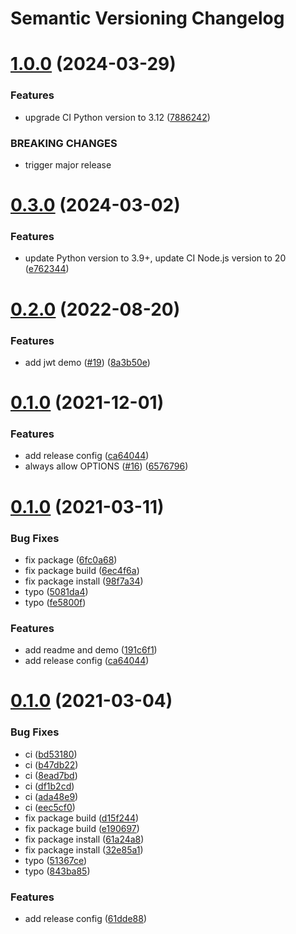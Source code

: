 # Semantic Versioning Changelog

# [1.0.0](https://github.com/pycasbin/fastapi-authz/compare/v0.3.0...v1.0.0) (2024-03-29)


### Features

* upgrade CI Python version to 3.12 ([7886242](https://github.com/pycasbin/fastapi-authz/commit/7886242a1e552439c88b66575e97793100be2ae1))


### BREAKING CHANGES

* trigger major release

# [0.3.0](https://github.com/pycasbin/fastapi-authz/compare/v0.2.0...v0.3.0) (2024-03-02)


### Features

* update Python version to 3.9+, update CI Node.js version to 20 ([e762344](https://github.com/pycasbin/fastapi-authz/commit/e7623440e02977dde02673d0ce9158dddb14bd67))

# [0.2.0](https://github.com/pycasbin/fastapi-authz/compare/v0.1.0...v0.2.0) (2022-08-20)


### Features

* add jwt demo ([#19](https://github.com/pycasbin/fastapi-authz/issues/19)) ([8a3b50e](https://github.com/pycasbin/fastapi-authz/commit/8a3b50e58e53885140b3b4cffc50f17cb3406aa3))

# [0.1.0](https://github.com/pycasbin/fastapi-authz/compare/v0.0.5...v0.1.0) (2021-12-01)

### Features

* add release
  config ([ca64044](https://github.com/pycasbin/fastapi-authz/commit/ca64044342088f36fb9822376487260a2ac2c6a1))
* always allow
  OPTIONS ([#16](https://github.com/pycasbin/fastapi-authz/issues/16)) ([6576796](https://github.com/pycasbin/fastapi-authz/commit/65767963ce26d8a63115ecbc87e76f812abd430f))

# [0.1.0](https://github.com/pycasbin/fastapi-authz/compare/v0.0.1...v0.1.0) (2021-03-11)

### Bug Fixes

* fix package ([6fc0a68](https://github.com/pycasbin/fastapi-authz/commit/6fc0a68e9a6620c0e67f355d82894b09aa5da1ef))
* fix package
  build ([6ec4f6a](https://github.com/pycasbin/fastapi-authz/commit/6ec4f6a58e205bf70913b21cf7102282f4435939))
* fix package
  install ([98f7a34](https://github.com/pycasbin/fastapi-authz/commit/98f7a34c2ee70b39a25f11d64746078253fb03ba))
* typo ([5081da4](https://github.com/pycasbin/fastapi-authz/commit/5081da46b99d1b8d1746f683d675bde17566d659))
* typo ([fe5800f](https://github.com/pycasbin/fastapi-authz/commit/fe5800f0f5af1b13a45721b24cfbdc48beabc8a2))

### Features

* add readme and
  demo ([191c6f1](https://github.com/pycasbin/fastapi-authz/commit/191c6f1caa812f288e8e8ecebad74762ca3b1866))
* add release
  config ([ca64044](https://github.com/pycasbin/fastapi-authz/commit/ca64044342088f36fb9822376487260a2ac2c6a1))

# [0.1.0](https://github.com/pycasbin/fastapi-authz/compare/v0.0.3...v0.1.0) (2021-03-04)

### Bug Fixes

* ci ([bd53180](https://github.com/pycasbin/fastapi-authz/commit/bd53180565fb55907b60666fb438add7cb18e4fb))
* ci ([b47db22](https://github.com/pycasbin/fastapi-authz/commit/b47db22b106db1b0c6b90b1419a95f6be3e91511))
* ci ([8ead7bd](https://github.com/pycasbin/fastapi-authz/commit/8ead7bd362c4ab72bc953286b97cd618206cfaac))
* ci ([df1b2cd](https://github.com/pycasbin/fastapi-authz/commit/df1b2cd7ee05ed058d009070ae2e9150c794c41b))
* ci ([ada48e9](https://github.com/pycasbin/fastapi-authz/commit/ada48e95c38494d59eb5c93698eb939201d1a038))
* ci ([eec5cf0](https://github.com/pycasbin/fastapi-authz/commit/eec5cf0f292044be21b264a85e391545dbf1d200))
* fix package
  build ([d15f244](https://github.com/pycasbin/fastapi-authz/commit/d15f244ab257e334b9204c140a4114c84f298f73))
* fix package
  build ([e190697](https://github.com/pycasbin/fastapi-authz/commit/e190697f2bc0678ee1762bb1b31c46cf4f7bd539))
* fix package
  install ([61a24a8](https://github.com/pycasbin/fastapi-authz/commit/61a24a816e823001e44a35a41fae5ecf86205697))
* fix package
  install ([32e85a1](https://github.com/pycasbin/fastapi-authz/commit/32e85a15475290a3128274d5fa03e82f6198edf2))
* typo ([51367ce](https://github.com/pycasbin/fastapi-authz/commit/51367ce9f189a218bfa270dbf389fda0cfed19f2))
* typo ([843ba85](https://github.com/pycasbin/fastapi-authz/commit/843ba852a455e00ca942897363e59ee3ec1f0698))

### Features

* add release
  config ([61dde88](https://github.com/pycasbin/fastapi-authz/commit/61dde885034f4ae5d32956141f8e70549088aac9))
